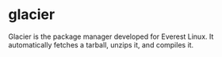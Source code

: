 # glacier
Glacier is the package manager developed for Everest Linux. It automatically fetches a tarball, unzips it, and compiles it.
